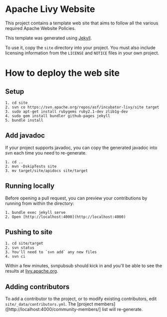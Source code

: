 <!--
{% comment %}
Licensed to the Apache Software Foundation (ASF) under one or more
contributor license agreements.  See the NOTICE file distributed with
this work for additional information regarding copyright ownership.
The ASF licenses this file to you under the Apache License, Version 2.0
(the "License"); you may not use this file except in compliance with
the License.  You may obtain a copy of the License at

http://www.apache.org/licenses/LICENSE-2.0

Unless required by applicable law or agreed to in writing, software
distributed under the License is distributed on an "AS IS" BASIS,
WITHOUT WARRANTIES OR CONDITIONS OF ANY KIND, either express or implied.
See the License for the specific language governing permissions and
limitations under the License.
{% endcomment %}
-->

# Apache Livy Website

This project contains a template web site that aims to follow all the various required
Apache Website Policies.

This template was generated using [Jekyll](https://jekyllrb.com/).

To use it, copy the `site` directory into your project.  You must also
include licensing information from the `LICENSE` and `NOTICE` files in
your own project.

# How to deploy the web site


## Setup

```
1. cd site
2. svn co https://svn.apache.org/repos/asf/incubator-livy/site target
3. sudo apt-get install rubygems ruby2.1-dev zlib1g-dev
4. sudo gem install bundler github-pages jekyll
5. bundle install
```

## Add javadoc

If your project supports javadoc, you can copy the generated javadoc
into svn each time you need to re-generate.

```
1. cd ..
2. mvn -DskipTests site
3. mv target/site/apidocs site/target
```

## Running locally

Before opening a pull request, you can preview your contributions by
running from within the directory:

```
1. bundle exec jekyll serve
2. Open [http://localhost:4000](http://localhost:4000)
```

## Pushing to site

```
1. cd site/target
2. svn status
3. You'll need to `svn add` any new files
4. svn ci
```

Within a few minutes, svnpubsub should kick in and you'll be able to
see the results at
[livy.apache.org](https://livy.apache.org/).

## Adding contributors

To add a contributor to the project, or to modify existing contributors,
edit `site/_data/contributors.yml`.
The [project members]([http://localhost:4000/community-members/]
list will re-generate.
